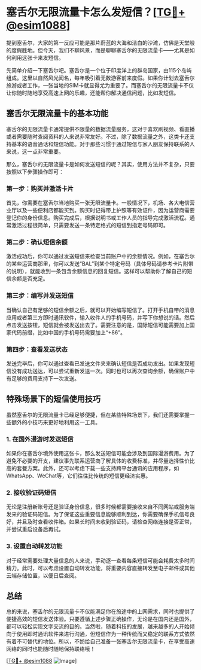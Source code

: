 # 塞舌尔无限流量卡怎么发短信？[[TG💪+ @esim1088](https://t.me/s/esim1088)]

提到塞舌尔，大家的第一反应可能是那片蔚蓝的大海和洁白的沙滩，仿佛是天堂般的度假胜地。但今天，我们不聊风景，而是聊聊塞舌尔的无限流量卡——尤其是如何利用这张卡来发短信。

先简单介绍一下塞舌尔吧。塞舌尔是一个位于印度洋上的群岛国家，由115个岛屿组成。这里以自然风光闻名，每年吸引着无数游客前来度假。如果你计划去塞舌尔旅游或者工作，一张当地的SIM卡就显得尤为重要了。而塞舌尔的无限流量卡不仅让你随时随地享受高速上网的乐趣，还能帮你解决通信问题，比如发短信。

## 塞舌尔无限流量卡的基本功能

塞舌尔的无限流量卡通常提供不限量的数据流量服务，这对于喜欢刷视频、看直播或者需要随时查阅资料的人来说非常友好。不过，除了数据流量之外，这类卡还支持基本的语音通话和短信功能。对于那些习惯于通过短信与家人朋友保持联系的人来说，这一点非常重要。

那么，塞舌尔的无限流量卡是如何发送短信的呢？其实，使用方法并不复杂，只要按照以下步骤操作即可：

### 第一步：购买并激活卡片

首先，你需要在塞舌尔当地购买一张无限流量卡。一般情况下，机场、各大电信营业厅以及一些便利店都能买到。购买时记得带上护照等有效证件，因为运营商需要登记你的身份信息。购买完成后，根据说明书或工作人员的指导完成激活流程。通常激活过程很简单，只需要发送一条特定格式的短信到指定号码即可。

### 第二步：确认短信余额

激活成功后，你可以通过发送短信来检查当前账户中的余额情况。例如，在塞舌尔的某些运营商那里，你可以发送“BAL”到某个特定号码（具体号码请参考卡片附带的说明），就能收到一条包含余额信息的回复短信。这样可以帮助你了解自己的短信余额是否充足。

### 第三步：编写并发送短信

当确认自己有足够的短信余额之后，就可以开始编写短信了。打开手机自带的消息应用或者第三方即时通讯软件，输入收件人的手机号码，并写下你想说的话。然后点击发送按钮，短信就会被发送出去了。需要注意的是，国际短信可能需要加上国家代码前缀，比如中国的手机号码需要加上“+86”。

### 第四步：查看发送状态

发送完毕后，你可以通过查看已发送文件夹来确认短信是否成功发出。如果发现短信没有成功送达，可以尝试重新发送一次。同时也可以再次查询余额，确保账户中有足够的费用支持下一次发送。

## 特殊场景下的短信使用技巧

虽然塞舌尔的无限流量卡已经足够便捷，但在某些特殊场景下，我们还需要掌握一些额外的小技巧来更好地利用这一工具。

### 1. 在国外漫游时发送短信

如果你在塞舌尔境外使用这张卡，那么发送短信可能会涉及到国际漫游费用。为了避免不必要的开支，建议事先联系运营商了解具体的收费标准，并尽量选择性价比高的套餐方案。此外，还可以考虑下载一些支持跨平台通讯的应用程序，如WhatsApp、WeChat等，它们往往比传统的短信更经济实惠。

### 2. 接收验证码短信

无论是注册新账号还是验证身份信息，很多时候都需要接收来自不同网站或服务端发来的验证码短信。为了保证这些重要信息能够顺利到达，你需要确保手机信号良好，并且及时查看收件箱。如果长时间未收到验证码，请检查网络连接是否正常，并尝试重启设备后再试。

### 3. 设置自动转发功能

对于经常需要处理大量信息的人来说，手动逐一查看每条短信可能会耗费太多时间精力。此时，可以考虑设置自动转发功能，将重要内容直接转发至电子邮件或其他云端存储位置，以便日后查阅。

## 总结

总的来说，塞舌尔的无限流量卡不仅能满足你在旅途中的上网需求，同时也提供了便捷高效的短信发送体验。只要遵循上述步骤正确操作，无论是在国内还是国外，都可以轻松实现文字交流的目的。当然啦，随着科技的发展，越来越多的人开始倾向于使用即时通讯软件来进行沟通，但短信作为一种传统而又稳定的联系方式依然有着不可替代的地位。所以，不妨给自己准备一张塞舌尔无限流量卡，在享受高速网络的同时也能随时随地保持联络哦！

[[TG💪+ @esim1088](https://t.me/s/esim1088) ![Image](https://i.postimg.cc/4NQfJmqS/Snipaste-2025-05-13-00-14-12.png)]
